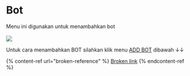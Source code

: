 # Bot

Menu ini digunakan untuk menambahkan bot\
\
![](../../.gitbook/assets/Screenshot\_41.png)

Untuk cara menambahkan BOT silahkan klik menu [ADD BOT](broken-reference) dibawah ↓↓

{% content-ref url="broken-reference" %}
[Broken link](broken-reference)
{% endcontent-ref %}
